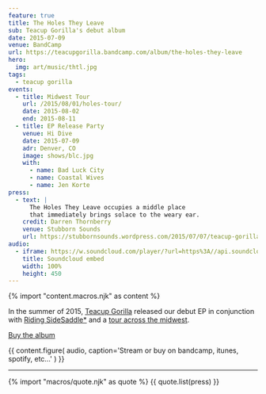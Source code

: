 ```yaml
---
feature: true
title: The Holes They Leave
sub: Teacup Gorilla's debut album
date: 2015-07-09
venue: BandCamp
url: https://teacupgorilla.bandcamp.com/album/the-holes-they-leave
hero:
  img: art/music/thtl.jpg
tags:
  - teacup gorilla
events:
  - title: Midwest Tour
    url: /2015/08/01/holes-tour/
    date: 2015-08-02
    end: 2015-08-11
  - title: EP Release Party
    venue: Hi Dive
    date: 2015-07-09
    adr: Denver, CO
    image: shows/blc.jpg
    with:
      - name: Bad Luck City
      - name: Coastal Wives
      - name: Jen Korte
press:
  - text: |
      The Holes They Leave occupies a middle place
      that immediately brings solace to the weary ear.
    credit: Darren Thornberry
    venue: Stubborn Sounds
    url: https://stubbornsounds.wordpress.com/2015/07/07/teacup-gorilla-the-holes-they-leave-in-review/
audio:
  - iframe: https://w.soundcloud.com/player/?url=https%3A//api.soundcloud.com/playlists/118973549&color=%23ff5500&auto_play=false&hide_related=false&show_comments=true&show_user=true&show_reposts=false&show_teaser=true
    title: Soundcloud embed
    width: 100%
    height: 450
---
```


{% import "content.macros.njk" as content %}

In the summer of 2015,
[Teacup Gorilla][tg] released our debut EP
in conjunction with [Riding SideSaddle*][sidesaddle]
and a [tour across the midwest](/2015/08/01/holes-tour/).

[Buy the album](https://teacupgorilla.bandcamp.com/album/the-holes-they-leave)

[tg]: /orgs/teacup-gorilla/
[sidesaddle]: /books/sidesaddle/

{{ content.figure(
  audio,
  caption='Stream or buy on bandcamp, itunes, spotify, etc…'
) }}

------

{% import "macros/quote.njk" as quote %}
{{ quote.list(press) }}
